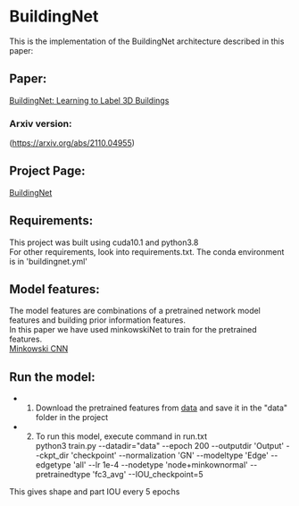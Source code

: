 # BuildingNet

This is the implementation of the BuildingNet architecture described in this paper:

## Paper:
[BuildingNet: Learning to Label 3D Buildings](https://drive.google.com/file/d/1aD5AIkx58k7EyK8Utg8vKv2Y_UMZ--pv/view)

### Arxiv version:
(https://arxiv.org/abs/2110.04955)

## Project Page:
[BuildingNet](https://buildingnet.org/)

## Requirements:
This project was built using cuda10.1 and python3.8 <br/>
For other requirements, look into requirements.txt. The conda environment is in 'buildingnet.yml'

## Model features:
The model features are combinations of a pretrained network model features and building prior information features. <br/>
In this paper we have used minkowskiNet to train for the pretrained features. <br/>
[Minkowski CNN](https://arxiv.org/abs/1904.08755)

## Run the model:

* 1. Download the pretrained features from [data](https://drive.google.com/drive/folders/1ixOFib3WjHBEKGQXIWHEcodR9qawNHvu?usp=sharing) and save it in the "data" folder in the project

* 2. To run this model, execute command in run.txt <br/>
python3 train.py --datadir="data" --epoch 200 --outputdir 'Output' --ckpt_dir 'checkpoint' --normalization 'GN' --modeltype 'Edge' --edgetype 'all' --lr 1e-4 --nodetype 'node+minkownormal' --pretrainedtype 'fc3_avg' --IOU_checkpoint=5

This gives shape and part IOU every 5 epochs

